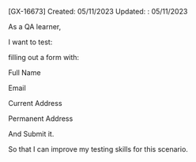 [GX-16673] Created: 05/11/2023 Updated: : 05/11/2023

As a QA learner,

I want to test:

filling out a form with:

Full Name

Email

Current Address

Permanent Address

And Submit it.

So that I can improve my testing skills for this scenario.
